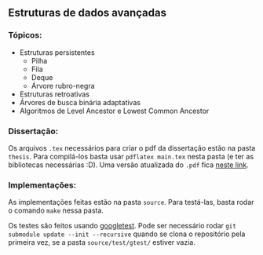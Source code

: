 ## Estruturas de dados avançadas

### Tópicos:
- Estruturas persistentes
	- Pilha
	- Fila
	- Deque
	- Árvore rubro-negra
- Estruturas retroativas
- Árvores de busca binária adaptativas
- Algoritmos de Level Ancestor e Lowest Common Ancestor

### Dissertação:
Os arquivos `.tex` necessários para criar o pdf da dissertação estão na pasta `thesis`. Para
compilá-los basta usar `pdflatex main.tex` nesta pasta (e ter as bibliotecas necessárias :D). Uma
versão atualizada do `.pdf` fica [neste link](https://www.ime.usp.br/~yancouto/stuff/tese.pdf).

### Implementações:
As implementações feitas estão na pasta `source`. Para testá-las, basta rodar o comando `make`
nessa pasta.

Os testes são feitos usando [googletest](https://github.com/google/googletest/).
Pode ser necessário rodar `git submodule update --init --recursive` quando se clona o repositório
pela primeira vez, se a pasta `source/test/gtest/` estiver vazia.

